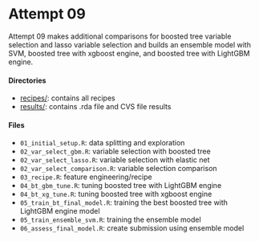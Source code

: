 # Attempt 09

Attempt 09 makes additional comparisons for boosted tree variable selection and lasso variable selection and builds an ensemble model with SVM, boosted tree with xgboost engine, and boosted tree with LightGBM engine.

#### Directories

-   [recipes/](./recipes/): contains all recipes
-   [results/](./results/): contains .rda file and CVS file results

#### Files

-   `01_initial_setup.R`: data splitting and exploration
-   `02_var_select_gbm.R`: variable selection with boosted tree
-   `02_var_select_lasso.R`: variable selection with elastic net
-   `02_var_select_comparison.R`: variable selection comparison
-   `03_recipe.R`: feature engineering/recipe
-   `04_bt_gbm_tune.R`: tuning boosted tree with LightGBM engine
-   `04_bt_xg_tune.R`: tuning boosted tree with xgboost engine
-   `05_train_bt_final_model.R`: training the best boosted tree with LightGBM engine model
-   `05_train_ensemble_svm.R`: training the ensemble model
-   `06_assess_final_model.R`: create submission using ensemble model
